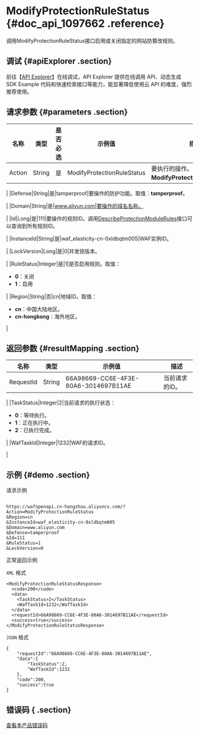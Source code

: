 # ModifyProtectionRuleStatus {#doc_api_1097662 .reference}

调用ModifyProtectionRuleStatus接口启用或关闭指定的网站防篡改规则。

## 调试 {#apiExplorer .section}

前往【[API Explorer](https://api.aliyun.com/#product=waf-openapi&api=ModifyProtectionRuleStatus)】在线调试，API Explorer 提供在线调用 API、动态生成 SDK Example 代码和快速检索接口等能力，能显著降低使用云 API 的难度，强烈推荐使用。

## 请求参数 {#parameters .section}

|名称|类型|是否必选|示例值|描述|
|--|--|----|---|--|
|Action|String|是|ModifyProtectionRuleStatus|要执行的操作。取值：**ModifyProtectionRuleStatus**。

 |
|Defense|String|是|tamperproof|要操作的防护功能。取值：**tamperproof**。

 |
|Domain|String|是|www.aliyun.com|要操作的域名名称。

 |
|Id|Long|是|111|要操作的规则ID。调用[DescribeProtectionModuleRules](~~100398~~)接口可以查询到所有规则ID。

 |
|InstanceId|String|是|waf\_elasticity-cn-0xldbqtm005|WAF实例ID。

 |
|LockVersion|Long|是|0|并发锁版本。

 |
|RuleStatus|Integer|是|1|是否启用规则。取值：

 -   **0**：关闭
-   **1**：启用

 |
|Region|String|否|cn|地域ID。取值：

 -   **cn**：中国大陆地区。
-   **cn-hongkong**：海外地区。

 |

## 返回参数 {#resultMapping .section}

|名称|类型|示例值|描述|
|--|--|---|--|
|RequestId|String|66A98669-CC6E-4F3E-80A6-3014697B11AE|当前请求的ID。

 |
|TaskStatus|Integer|2|当前请求的执行状态：

 -   **0**：等待执行。
-   **1**：正在执行中。
-   **2**：已执行完成。

 |
|WafTaskId|Integer|1232|WAF的请求ID。

 |

## 示例 {#demo .section}

请求示例

``` {#request_demo}

https://wafopenapi.cn-hangzhou.aliyuncs.com/?Action=ModifyProtectionRuleStatus
&Region=cn
&InstanceId=waf_elasticity-cn-0xldbqtm005
&Domain=www.aliyun.com
&Defense=tamperproof
&Id=111
&RuleStatus=1
&LockVersion=0

```

正常返回示例

`XML` 格式

``` {#xml_return_success_demo}
<ModifyProtectionRuleStatusResponse>
  <code>200</code>
  <data>
    <TaskStatus>2</TaskStatus>
    <WafTaskId>1232</WafTaskId>
  </data>
  <requestId>66A98669-CC6E-4F3E-80A6-3014697B11AE</requestId>
  <success>true</success>
</ModifyProtectionRuleStatusResponse>

```

`JSON` 格式

``` {#json_return_success_demo}
{
	"requestId":"66A98669-CC6E-4F3E-80A6-3014697B11AE",
	"data":{
		"TaskStatus":2,
		"WafTaskId":1232
	},
	"code":200,
	"success":true
}
```

## 错误码 { .section}

[查看本产品错误码](https://error-center.aliyun.com/status/product/waf-openapi)


